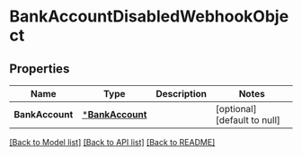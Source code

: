 # BankAccountDisabledWebhookObject

## Properties
Name | Type | Description | Notes
------------ | ------------- | ------------- | -------------
**BankAccount** | [***BankAccount**](BankAccount.md) |  | [optional] [default to null]

[[Back to Model list]](../README.md#documentation-for-models) [[Back to API list]](../README.md#documentation-for-api-endpoints) [[Back to README]](../README.md)

